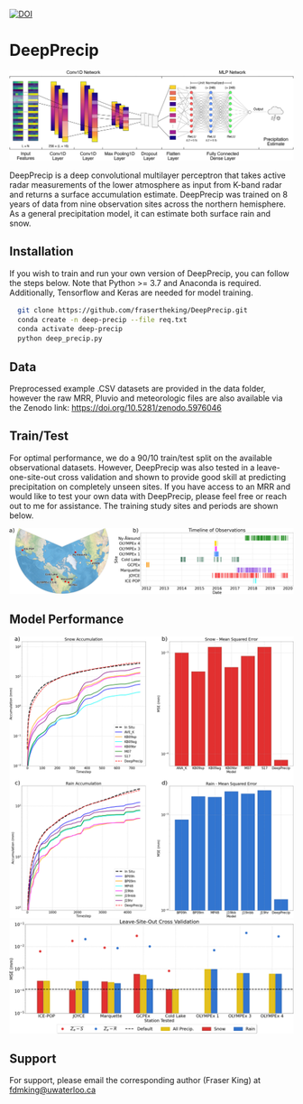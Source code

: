 [![DOI](https://zenodo.org/badge/DOI/10.5281/zenodo.5976046.svg)](https://doi.org/10.5281/zenodo.5976046)

# DeepPrecip

![alt text](https://github.com/frasertheking/DeepPrecip/blob/main/images/structure.jpg)

DeepPrecip is a deep convolutional multilayer perceptron that takes active radar measurements of the lower atmosphere as input from K-band radar and returns a surface accumulation estimate. DeepPrecip was trained on 8 years of data from nine observation sites across the northern hemisphere. As a general precipitation model, it can estimate both surface rain and snow.

## Installation

If you wish to train and run your own version of DeepPrecip, you can follow the steps below. Note that Python >= 3.7 and Anaconda is required. Additionally, Tensorflow and Keras are needed for model training.

```bash
  git clone https://github.com/frasertheking/DeepPrecip.git
  conda create -n deep-precip --file req.txt
  conda activate deep-precip
  python deep_precip.py
```

## Data

Preprocessed example .CSV datasets are provided in the data folder, however the raw MRR, Pluvio and meteorologic files are also available via the Zenodo link: 
https://doi.org/10.5281/zenodo.5976046

## Train/Test

For optimal performance, we do a 90/10 train/test split on the available observational datasets. However, DeepPrecip was also tested in a leave-one-site-out cross validation and shown to provide good skill at predicting precipitation on completely unseen sites. If you have access to an MRR and would like to test your own data with DeepPrecip, please feel free or reach out to me for assistance. The training study sites and periods are shown below.

![sites](https://github.com/frasertheking/DeepPrecip/blob/main/images/sites.jpg)

## Model Performance

![res1](https://github.com/frasertheking/DeepPrecip/blob/main/images/res1.jpg)
![res2](https://github.com/frasertheking/DeepPrecip/blob/main/images/res2.jpg)


## Support

For support, please email the corresponding author (Fraser King) at fdmking@uwaterloo.ca

